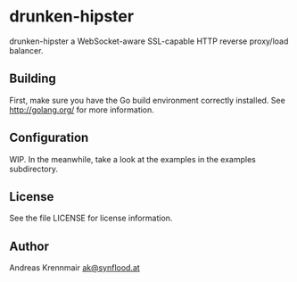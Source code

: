 drunken-hipster
===============

drunken-hipster a WebSocket-aware SSL-capable HTTP reverse proxy/load balancer.

Building
--------

First, make sure you have the Go build environment correctly installed. See http://golang.org/
for more information.


Configuration
-------------

WIP. In the meanwhile, take a look at the examples in the examples subdirectory.


License
-------

See the file LICENSE for license information.


Author
------

Andreas Krennmair <ak@synflood.at>
